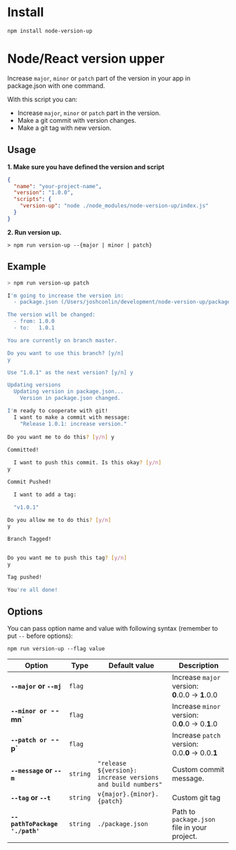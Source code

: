 # Install
```npm install node-version-up```

# Node/React version upper
Increase `major`, `minor` or `patch` part of the version in your app in package.json with one command.

With this script you can:
- Increase `major`, `minor` or `patch` part in the version.
- Make a git commit with version changes.
- Make a git tag with new version.

## Usage
**1. Make sure you have defined the version and script**
```json
{
  "name": "your-project-name",
  "version": "1.0.0",
  "scripts": {
    "version-up": "node ./node_modules/node-version-up/index.js"
  }
}
```

**2. Run version up.**
```
> npm run version-up --{major | minor | patch}
```

## Example
```bash
> npm run version-up patch

I'm going to increase the version in:
  - package.json (/Users/joshconlin/development/node-version-up/package.json);

The version will be changed:
  - from: 1.0.0
  - to:   1.0.1

You are currently on branch master. 

Do you want to use this branch? [y/n]
y

Use "1.0.1" as the next version? [y/n] y

Updating versions
  Updating version in package.json...
    Version in package.json changed.

I'm ready to cooperate with git!
  I want to make a commit with message:
    "Release 1.0.1: increase version."
  
Do you want me to do this? [y/n] y
  
Committed!

  I want to push this commit. Is this okay? [y/n]
y

Commit Pushed!

  I want to add a tag:

  "v1.0.1"

Do you allow me to do this? [y/n]
y

Branch Tagged!


Do you want me to push this tag? [y/n]
y

Tag pushed!

You're all done!
```

## Options
You can pass option name and value with following syntax (remember to put `--` before options):
```
npm run version-up --flag value
```

| **Option** | **Type** | **Default value** | **Description** |
|------------|----------|-------------------|-----------------|
| **`--major` or `--mj`** | `flag` | | Increase `major` version:<br/>**0**.0.0 -> **1**.0.0 |
| **`--minor or `--mn`** | `flag` | | Increase `minor` version:<br/>0.**0**.0 -> 0.**1**.0 |
| **`--patch or `--p`** | `flag` | | Increase `patch` version:<br/>0.0.**0** -> 0.0.**1** |
| **`--message` or `--m`** | `string` | `"release ${version}: increase versions and build numbers"` | Custom commit message. |
| **`--tag` or `--t`** | `string` | `v{major}.{minor}.{patch}` | Custom git tag |
| **`--pathToPackage './path'`** | `string` | `./package.json` | Path to `package.json` file in your project. |
